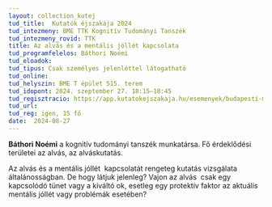 ```yaml
---
layout: collection_kutej
tud_title:  Kutatók éjszakája 2024
tud_intezmeny: BME TTK Kognitív Tudományi Tanszék
tud_intezmeny_rovid: TTK
title: Az alvás és a mentális jóllét kapcsolata
tud_programfelelos: Báthori Noémi
tud_eloadok: 
tud_tipus: Csak személyes jelenléttel látogatható
tud_online: 
tud_helyszin: BME T épület 515. terem
tud_idopont: 2024. szeptember 27. 18:15–18:45
tud_regisztracio: https://app.kutatokejszakaja.hu/esemenyek/budapesti-muszaki-es-gazdasagtudomanyi-egyetem-bme/az-alvas-es-a-mentalis-jollet-kapcsolata
tud_url: 
tud_reg: igen, 15 fő
date:  2024-08-27
---
```



**Báthori Noémi** a kognitív tudományi tanszék munkatársa. Fő érdeklődési területei az alvás, az alváskutatás.

Az alvás és a mentális jóllét  kapcsolatát rengeteg kutatás vizsgálata általánosságban. De hogy látjuk jelenleg? Vajon az alvás  csak egy kapcsolódó tünet vagy a kiváltó ok, esetleg egy protektív faktor az aktuális mentális jóllét vagy problémák esetében?
